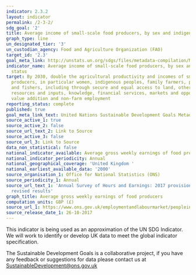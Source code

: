 ```yaml
---
indicator: 2.3.2
layout: indicator
permalink: /2-3-2/
sdg_goal: '2'
title: Average income of small-scale food producers, by sex and indigenous status
graph_type: line
un_designated_tier: '3'
un_custodian_agency: Food and Agriculture Organization (FAO)
target_id: '2.3'
goal_meta_link: http://unstats.un.org/sdgs/files/metadata-compilation/Metadata-Goal-2.pdf
indicator_name: Average income of small-scale food producers, by sex and indigenous
  status
target: By 2030, double the agricultural productivity and incomes of small-scale food
  producers, in particular women, indigenous peoples, family farmers, pastoralists
  and fishers, including through secure and equal access to land, other productive
  resources and inputs, knowledge, financial services, markets and opportunities for
  value addition and non-farm employment
reporting_status: complete
published: true
goal_meta_link_text: United Nations Sustainable Development Goals Metadata (pdf 232kB)
source_active_1: true
source_active_2: false
source_url_text_2: Link to Source
source_active_3: false
source_url_3: Link to Source
data_non_statistical: false
national_indicator_available: Average gross weekly earnings of food producers
national_indicator_periodicity: Annual
national_geographical_coverage: 'United Kingdom '
national_earliest_available_data: '2000'
source_organisation_1: Office for National Statistics (ONS)
source_periodicity_1: Annual
source_url_text_1: 'Annual Survey of Hours and Earnings: 2017 provisional and 2016
  revised results'
graph_title: Average gross weekly earnings of food producers
computation_units: GBP (£)
source_url_1: https://www.ons.gov.uk/employmentandlabourmarket/peopleinwork/earningsandworkinghours/bulletins/annualsurveyofhoursandearnings/2017provisionaland2016revisedresults
source_release_date_1: 26-10-2017
---
```

This indicator is being used as an approximation of the UN SDG Indicator. We will work to identify or develop UK data to meet the global indicator specification. 

The Sustainable Development Goals is a collaborative project, if you have any feedback or suggestions for data please contact us at <SustainableDevelopment@ons.gov.uk>
